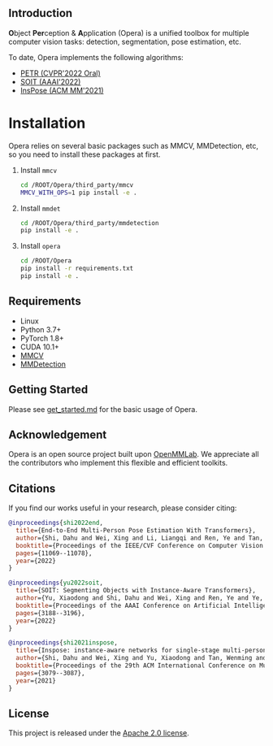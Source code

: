 ## Introduction

**O**bject **Per**ception & **A**pplication (Opera) is a unified toolbox for multiple computer vision tasks: detection, segmentation, pose estimation, etc.

To date, Opera implements the following algorithms:

- [PETR (CVPR'2022 Oral)](configs/petr)
- [SOIT (AAAI'2022)](configs/soit)
- [InsPose (ACM MM'2021)](configs/inspose)

# Installation

Opera relies on several basic packages such as MMCV, MMDetection, etc, so you need to install these packages at first.

1. Install `mmcv`

   ```bash
   cd /ROOT/Opera/third_party/mmcv
   MMCV_WITH_OPS=1 pip install -e .
   ```

2. Install `mmdet`

   ```bash
   cd /ROOT/Opera/third_party/mmdetection
   pip install -e .
   ```

3. Install `opera`

   ```bash
   cd /ROOT/Opera
   pip install -r requirements.txt
   pip install -e .
   ```


## Requirements

- Linux
- Python 3.7+
- PyTorch 1.8+
- CUDA 10.1+
- [MMCV](https://mmcv.readthedocs.io/en/latest/#installation)
- [MMDetection](https://mmdetection.readthedocs.io/en/latest/#installation)

## Getting Started

Please see [get_started.md](docs/get_started.md) for the basic usage of Opera.

## Acknowledgement

Opera is an open source project built upon [OpenMMLab](https://github.com/open-mmlab/). We appreciate all the contributors who implement this flexible and efficient toolkits.

## Citations

If you find our works useful in your research, please consider citing:
```BibTeX
@inproceedings{shi2022end,
  title={End-to-End Multi-Person Pose Estimation With Transformers},
  author={Shi, Dahu and Wei, Xing and Li, Liangqi and Ren, Ye and Tan, Wenming},
  booktitle={Proceedings of the IEEE/CVF Conference on Computer Vision and Pattern Recognition},
  pages={11069--11078},
  year={2022}
}

@inproceedings{yu2022soit,
  title={SOIT: Segmenting Objects with Instance-Aware Transformers},
  author={Yu, Xiaodong and Shi, Dahu and Wei, Xing and Ren, Ye and Ye, Tingqun and Tan, Wenming},
  booktitle={Proceedings of the AAAI Conference on Artificial Intelligence},
  pages={3188--3196},
  year={2022}
}

@inproceedings{shi2021inspose,
  title={Inspose: instance-aware networks for single-stage multi-person pose estimation},
  author={Shi, Dahu and Wei, Xing and Yu, Xiaodong and Tan, Wenming and Ren, Ye and Pu, Shiliang},
  booktitle={Proceedings of the 29th ACM International Conference on Multimedia},
  pages={3079--3087},
  year={2021}
}
```

## License

This project is released under the [Apache 2.0 license](LICENSE).

